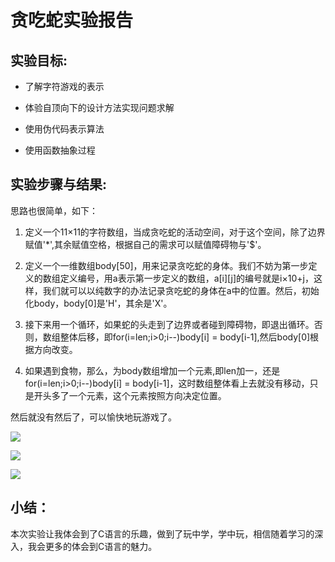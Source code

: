 # 贪吃蛇实验报告

## 实验目标:

* 了解字符游戏的表示            

* 体验自顶向下的设计方法实现问题求解            

* 使用伪代码表示算法            

* 使用函数抽象过程          

## 实验步骤与结果:

思路也很简单，如下：            

1. 定义一个11×11的字符数组，当成贪吃蛇的活动空间，对于这个空间，除了边界赋值'*',其余赋值空格，根据自己的需求可以赋值障碍物与'$'。           

2. 定义一个一维数组body[50]，用来记录贪吃蛇的身体。我们不妨为第一步定义的数组定义编号，用a表示第一步定义的数组，a[i][j]的编号就是i×10+j，这样，我们就可以以纯数字的办法记录贪吃蛇的身体在a中的位置。然后，初始化body，body[0]是'H'，其余是'X'。           

3. 接下来用一个循环，如果蛇的头走到了边界或者碰到障碍物，即退出循环。否则，数组整体后移，即for(i=len;i>0;i--)body[i] = body[i-1],然后body[0]根据方向改变。            

4. 如果遇到食物，那么，为body数组增加一个元素,即len加一，还是for(i=len;i>0;i--)body[i] = body[i-1]，这时数组整体看上去就没有移动，只是开头多了一个元素，这个元素按照方向决定位置。              

然后就没有然后了，可以愉快地玩游戏了。          

![](http://a3.qpic.cn/psb?/V14CiVqW3GWRJY/85w1.Boce8FJNF5dxtqYqRvi.sTcsBd8rIAIF.YMZi8!/b/dLYAAAAAAAAA&ek=1&kp=1&pt=0&bo=cADDAwAAAAADF4I!&tl=1&vuin=2382454583&tm=1543500000&sce=60-1-1&rf=viewer_4)

![](http://m.qpic.cn/psb?/V14CiVqW3GWRJY/Q37J44nz2gZ4xq4uFhgTEC9KNyCyIsw9XXbVfRHvPIE!/b/dFIBAAAAAAAA&bo=dQDjAwAAAAADB7c!&rf=viewer_4)

![](http://m.qpic.cn/psb?/V14CiVqW3GWRJY/jAfPTFxRd3SSer4*gZOWc0k8H8OErQFBoWWm.*T5U0o!/b/dFMBAAAAAAAA&bo=KQJvAQAAAAADB2c!&rf=viewer_4)

## 小结：

本次实验让我体会到了C语言的乐趣，做到了玩中学，学中玩，相信随着学习的深入，我会更多的体会到C语言的魅力。            